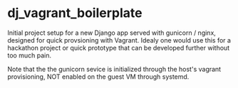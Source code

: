 # dj_vagrant_boilerplate

Initial project setup for a new Django app served with gunicorn / nginx, designed for quick provsioning with Vagrant. Idealy one would use this for a hackathon project or quick prototype that can be developed further without too much pain.

Note that the the gunicorn sevice is initialized through the host's vagrant provisioning, NOT enabled on the guest VM through systemd.

